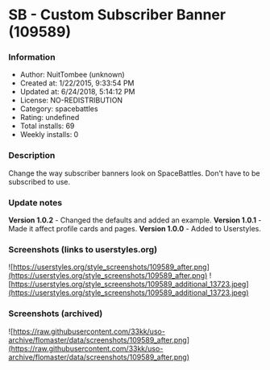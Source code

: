 # SB - Custom Subscriber Banner (109589)

### Information
- Author: NuitTombee (unknown)
- Created at: 1/22/2015, 9:33:54 PM
- Updated at: 6/24/2018, 5:14:12 PM
- License: NO-REDISTRIBUTION
- Category: spacebattles
- Rating: undefined
- Total installs: 69
- Weekly installs: 0


### Description
Change the way subscriber banners look on SpaceBattles. Don't have to be subscribed to use.

### Update notes
<b>Version 1.0.2</b> - Changed the defaults and added an example.
<b>Version 1.0.1</b> - Made it affect profile cards and pages.
<b>Version 1.0.0</b> - Added to Userstyles.

### Screenshots (links to userstyles.org)
![https://userstyles.org/style_screenshots/109589_after.png](https://userstyles.org/style_screenshots/109589_after.png)
![https://userstyles.org/style_screenshots/109589_additional_13723.jpeg](https://userstyles.org/style_screenshots/109589_additional_13723.jpeg)

### Screenshots (archived)
![https://raw.githubusercontent.com/33kk/uso-archive/flomaster/data/screenshots/109589_after.png](https://raw.githubusercontent.com/33kk/uso-archive/flomaster/data/screenshots/109589_after.png)
